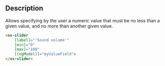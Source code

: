 ## Description

Allows specifying by the user a numeric value that must be no less than a given value, and no more than another given value.

```html
<os-slider
    [label]="'Sound volume'"
    [min]="0"
    [max]="100"
    [(ngModel)]="myValueField">
</os-slider>
```
